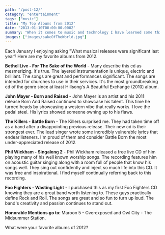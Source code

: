 ```yaml
---
path: "/post-12/"
category: "entertainment"
tags: ["music"]
title: "My Top Albums from 2012"
date: "2013-01-10T00:00:00.000Z"
summary: "When it comes to music and technology I have learned some things that others may find useful..."
images: ["images/sakeOfTheWorld.jpg"]
---
```


Each January I enjoying asking "What musical releases were significant last year?  Here are my favorite albums from 2012.


**Bethel Live - For The Sake of the World** - 
Many describe this cd as mesmerizing. It's true. The layered instrumentation is unique, electric and brilliant. The songs are great and performances significant. The songs are intended for churches to use in their services. It's the most groundbreaking cd of the genre since at least Hillsong's A Beautiful Exchange (2010) album.

**John Mayer - Born and Raised** - 
John Mayer is an artist and his 2011 release Born And Raised continued to showcase his talent. This time he turned heads by showcasing a western vibe that really works. I love the pedal steel. His lyrics showed someone owning up to his flaws.

**The Killers - Battle Born** - 
The Killers surprised me. They had taken time off as a band after a disappointing previous release. Their new cd is their strongest ever. The lead singer wrote some incredibly vulnerable lyrics that endear listeners. I'm proud of them and consider Battle Born the most under-appreciated release of 2012. 

**Phil Wickham - Singalong 2** - 
Phil Wickham released a free live CD of him playing many of his well known worship songs.  The recording features him on acoustic guitar singing along with a room full of people that know his songs well.  They sing out confidently and inject so much life into this CD.  It was free and inspirational.  I find myself continually referring back to this recording.

**Foo Fighters - Wasting Light** - 
I purchased this as my first Foo Fighters CD knowing they are a great band worth listening to.  These guys practically define Rock and Roll.  The songs are great and so fun to turn up loud.  The band's creativity and passion continues to stand out.

**Honorable Mentions go to**:  Maroon 5 - Overexposed and Owl City - The Midsummer Station.



What were your favorite albums of 2012?